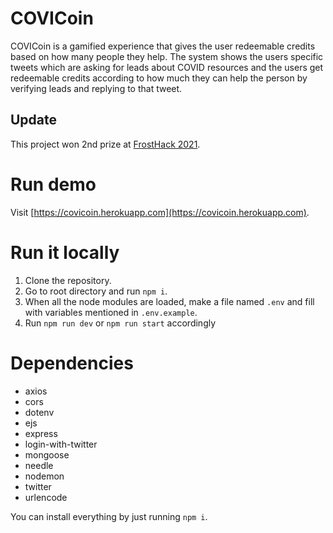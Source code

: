 # COVICoin
COVICoin is a gamified experience that gives the user redeemable credits based on how many people they help. The system shows the users specific tweets which are asking for leads about COVID resources and the users get redeemable credits according to how much they can help the person by verifying leads and replying to that tweet.

## Update
This project won 2nd prize at [FrostHack 2021](https://frosthack.com).

# Run demo
Visit [https://covicoin.herokuapp.com](https://covicoin.herokuapp.com).

# Run it locally

1. Clone the repository.
2. Go to root directory and run `npm i`.
3. When all the node modules are loaded, make a file named `.env` and fill with variables mentioned in `.env.example`.
4. Run `npm run dev` or `npm run start` accordingly

# Dependencies

- axios
- cors
- dotenv
- ejs
- express
- login-with-twitter
- mongoose
- needle
- nodemon
- twitter
- urlencode

You can install everything by just running `npm i`.

